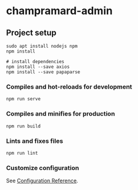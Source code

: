 # champramard-admin

## Project setup
```
sudo apt install nodejs npm
npm install

# install dependencies
npm install --save axios
npm install --save papaparse
```

### Compiles and hot-reloads for development
```
npm run serve
```

### Compiles and minifies for production
```
npm run build
```

### Lints and fixes files
```
npm run lint
```

### Customize configuration
See [Configuration Reference](https://cli.vuejs.org/config/).
